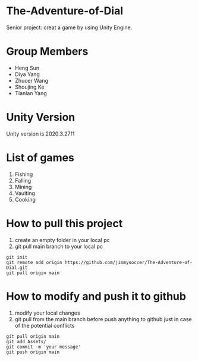 # The-Adventure-of-Dial
 Senior project: creat a game by using Unity Engine.
# Group Members
* Heng Sun
* Diya Yang
* Zhuoer Wang
* Shoujing Ke
* Tianlan Yang
# Unity Version
 Unity version is 2020.3.27f1
# List of games
1. Fishing
2. Falling
3. Mining
4. Vaulting
5. Cooking
# How to pull this project
1. create an empty folder in your local pc
2. git pull main branch to your local pc
```
git init
git remote add origin https://github.com/jimmysoccer/The-Adventure-of-Dial.git
git pull origin main
```
# How to modify and push it to github
1. modify your local changes
2. git pull from the main branch before push anything to github just in case of the potential conflicts
```
git pull origin main
git add Assets/
git commit -m 'your message'
git push origin main
```
